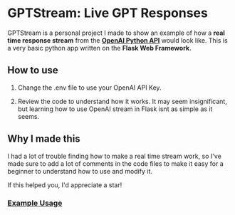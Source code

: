# GPTStream: Live GPT Responses
GPTStream is a personal project I made to show an example of how a **real time response stream** from the **[OpenAI Python API](https://github.com/openai/openai-python)** would look like. This is a very basic python app written on the **Flask Web Framework**.

## How to use
1. Change the .env file to use your OpenAI API Key.

2. Review the code to understand how it works. It may seem insignificant, but learning how to use OpenAI stream in Flask isnt as simple as it seems.
## Why I made this
I had a lot of trouble finding how to make a real time stream work, so I've made sure to add a lot of comments in the code files to make it easy for a beginner to understand how to use and modify it.

If this helped you, I'd appreciate a star!

### [Example Usage](https://i.ibb.co/gzd605p/ezgif-3-9b0189c441.gif)
